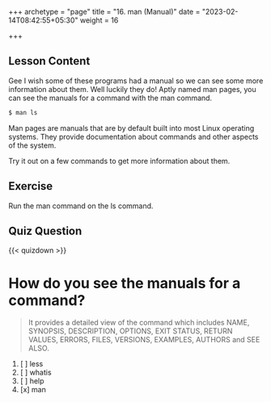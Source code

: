+++
archetype = "page"
title = "16. man (Manual)"
date = "2023-02-14T08:42:55+05:30"
weight = 16

+++

## Lesson Content

Gee I wish some of these programs had a manual so we can see some more information about them. Well luckily they do! Aptly named man pages, you can see the manuals for a command with the man command. 

```bash
$ man ls
```
Man pages are manuals that are by default built into most Linux operating systems. They provide documentation about commands and other aspects of the system. 

Try it out on a few commands to get more information about them.

## Exercise

Run the man command on the ls command.

## Quiz Question

{{< quizdown >}}

# How do you see the manuals for a command?

> It provides a detailed view of the command which includes NAME, SYNOPSIS, DESCRIPTION, OPTIONS, EXIT STATUS, RETURN VALUES, ERRORS, FILES, VERSIONS, EXAMPLES, AUTHORS and SEE ALSO.

1. [ ] less
2. [ ] whatis
3. [ ] help
4. [x] man

